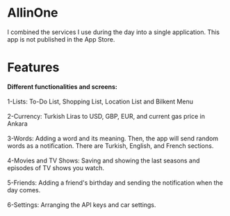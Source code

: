 # AllinOne

I combined the services I use during the day into a single application. This app is not published in the App Store.

# Features
**Different functionalities and screens:** <br/><br/>
1-Lists: To-Do List, Shopping List, Location List and Bilkent Menu <br/><br/>
2-Currency: Turkish Liras to USD, GBP, EUR, and current gas price in Ankara<br/><br/>
3-Words: Adding a word and its meaning. Then, the app will send random words as a notification. There are Turkish, English, and French sections.<br/><br/>
4-Movies and TV Shows: Saving and showing the last seasons and episodes of TV shows you watch.<br/><br/>
5-Friends: Adding a friend's birthday and sending the notification when the day comes.<br/><br/>
6-Settings: Arranging the API keys and car settings.

